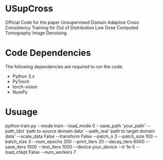 # USupCross
Official Code for the paper Unsupervised Domain Adaptive Cross Consistency Training for Out of Distribution Low Dose Computed Tomography Image Denoising

# Code Dependencies

The following dependencies are required to run the code:

- Python 3.x
- PyTorch
- torch-vision
- NumPy

# Usuage

python train.py --mode train --load_mode 0 --save_path 'your_path' --path_ldct 'path to source domain data' --path_real 'path to target domain data' --scale_data False --transform False --patch_n 3 --patch_size 100 --batch_size 3 --num_epochs 200 --print_iters 20 --decay_iters 6000 --save_iters 1000 --test_iters 1000 --device your_device --lr 1e-5 --load_chkpt False --num_workers 7
